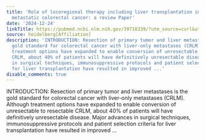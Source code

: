 ```yaml
---
title: 'Role of locoregional therapy including liver transplantation in liver-only
  metastatic colorectal cancer: a review Paper'
date: '2024-12-24'
linkTitle: https://pubmed.ncbi.nlm.nih.gov/39718339/?utm_source=curl&utm_medium=rss&utm_campaign=pubmed-2&utm_content=1FakS-2QOkCT8HsMOQP1bCRQ4YzyumYOmxmF0moLsQ3dFB1E9V&fc=20220326224207&ff=20241224170756&v=2.18.0.post9+e462414
source: heidelberg[Affiliation]
description: 'INTRODUCTION: Resection of primary tumor and liver metastases is the
  gold standard for colorectal cancer with liver-only metastases (CRLM). Although
  treatment options have expanded to enable conversion of unresectable to resectable
  CRLM, about 40% of patients will have definitively unresectable disease. Major advances
  in surgical techniques, immunosuppressive protocols and patient selection criteria
  for liver transplantation have resulted in improved ...'
disable_comments: true
---
```

INTRODUCTION: Resection of primary tumor and liver metastases is the gold standard for colorectal cancer with liver-only metastases (CRLM). Although treatment options have expanded to enable conversion of unresectable to resectable CRLM, about 40% of patients will have definitively unresectable disease. Major advances in surgical techniques, immunosuppressive protocols and patient selection criteria for liver transplantation have resulted in improved ...